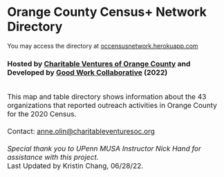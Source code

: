 # Orange County Census+ Network Directory<br>
You may access the directory at [occensusnetwork.herokuapp.com](http://occensusnetwork.herokuapp.com/2020_directory)
<br>
### Hosted by [Charitable Ventures of Orange County](https://charitableventuresoc.org/) and Developed by [Good Work Collaborative](https://www.ourgoodwork.co/) (2022)<br><br>
<span style="font-size:16px;" >This map and table directory shows information about the 43 organizations that reported outreach activities in Orange County for the 2020 Census. 
<br> <br>
Contact: anne.olin@charitableventuresoc.org
<br> <br>
*Special thank you to UPenn MUSA Instructor Nick Hand for assistance with this project.* <br>
Last Updated by Kristin Chang, 06/28/22. 
